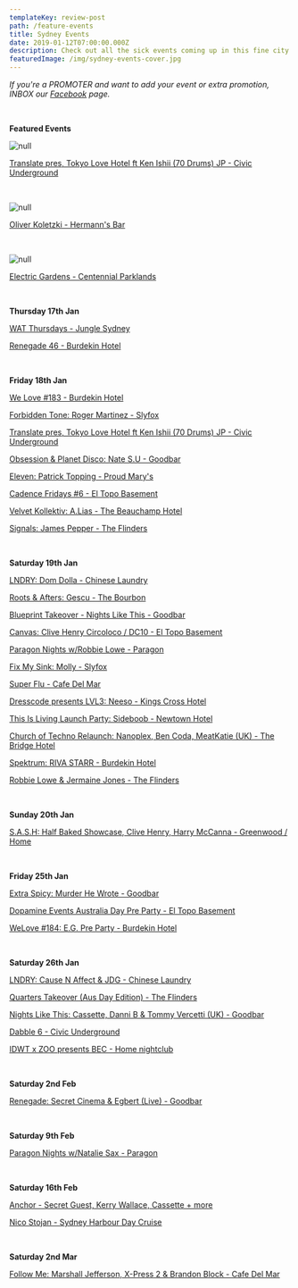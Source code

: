 ```yaml
---
templateKey: review-post
path: /feature-events
title: Sydney Events
date: 2019-01-12T07:00:00.000Z
description: Check out all the sick events coming up in this fine city!
featuredImage: /img/sydney-events-cover.jpg
---
```

_If you're a PROMOTER and want to add your event or extra promotion, INBOX our [Facebook](https://www.facebook.com/ravereviewz) page._

<br>

**Featured Events**

![null](/img/ken-ishii.jpg)

[Translate pres, Tokyo Love Hotel ft Ken Ishii (70 Drums) JP - Civic Underground](https://www.facebook.com/events/268259673875949/)

<br>

![null](/img/oliver.jpg)

[Oliver Koletzki - Hermann's Bar](https://www.facebook.com/events/2146058515712196/)

<br>

![null](/img/eg.jpg)

[Electric Gardens - Centennial Parklands](https://www.facebook.com/events/284358658959133/)

<br>

**Thursday 17th Jan**

[WAT Thursdays - Jungle Sydney](https://www.facebook.com/events/1952534701483025/)

[Renegade 46 - Burdekin Hotel](https://www.facebook.com/events/367692020629175/)

<br>

**Friday 18th Jan**

[We Love #183 - Burdekin Hotel](https://www.facebook.com/events/2082228215422071/)

[Forbidden Tone: Roger Martinez - Slyfox](https://www.facebook.com/events/2198466726833036/)

[Translate pres, Tokyo Love Hotel ft Ken Ishii (70 Drums) JP - Civic Underground](https://www.facebook.com/events/268259673875949/)

[Obsession & Planet Disco: Nate S.U - Goodbar](https://www.facebook.com/events/1982615245191799/)

[Eleven: Patrick Topping - Proud Mary's](https://www.facebook.com/events/999757603555925/)

[Cadence Fridays #6 - El Topo Basement](https://www.facebook.com/events/546581049086352/)

[Velvet Kollektiv: A.Lias - The Beauchamp Hotel](https://www.facebook.com/events/382077669234534/)

[Signals: James Pepper - The Flinders](https://www.facebook.com/events/360957857787425/)

<br>

**Saturday 19th Jan**

[LNDRY: Dom Dolla - Chinese Laundry](https://www.facebook.com/events/580687795711925/)

[Roots & Afters: Gescu - The Bourbon](https://www.facebook.com/events/739078789799808/)

[Blueprint Takeover - Nights Like This - Goodbar](https://www.facebook.com/events/324080108318623/)

[Canvas: Clive Henry Circoloco / DC10 - El Topo Basement](https://www.facebook.com/events/356915508420492/)

[Paragon Nights w/Robbie Lowe - Paragon](https://www.facebook.com/events/2154808681515822/)

[Fix My Sink: Molly - Slyfox](https://www.facebook.com/events/2225252347737542/)

[Super Flu - Cafe Del Mar](https://www.facebook.com/events/263434427699591/)

[Dresscode presents LVL3: Neeso - Kings Cross Hotel](https://www.facebook.com/events/319511935332275)

[This Is Living Launch Party: Sideboob - Newtown Hotel](https://www.facebook.com/events/503118660095066/)

[Church of Techno Relaunch: Nanoplex, Ben Coda, MeatKatie (UK) - The Bridge Hotel](https://www.facebook.com/events/1966443776796412/)

[Spektrum: RIVA STARR - Burdekin Hotel](https://www.facebook.com/events/370088237099383/)

[Robbie Lowe & Jermaine Jones - The Flinders](https://www.facebook.com/events/2056735857719958/)

<br>

**Sunday 20th Jan**

[S.A.S.H: Half Baked Showcase, Clive Henry, Harry McCanna - Greenwood / Home](https://www.facebook.com/events/385463162205275/)

<br>

**Friday 25th Jan**

[Extra Spicy: Murder He Wrote - Goodbar](https://www.facebook.com/events/744341619278481/)

[Dopamine Events Australia Day Pre Party - El Topo Basement](https://www.facebook.com/events/329637797762556/)

[WeLove #184: E.G. Pre Party - Burdekin Hotel](https://www.facebook.com/events/243191193289031/)

<br>

**Saturday 26th Jan**

[LNDRY: Cause N Affect & JDG - Chinese Laundry](https://www.facebook.com/events/2415338141871765/)

[Quarters Takeover (Aus Day Edition) - The Flinders](https://www.facebook.com/events/225950118295370)

[Nights Like This: Cassette, Danni B & Tommy Vercetti (UK) - Goodbar](https://www.facebook.com/events/361199521095624/)

[Dabble 6 - Civic Underground](https://www.facebook.com/events/280614289469038/)

[IDWT x ZOO presents BEC  - Home nightclub](https://www.facebook.com/events/314495592506620/)

<br>

**Saturday 2nd Feb**

[Renegade: Secret Cinema & Egbert (Live) - Goodbar](https://www.facebook.com/events/355480655243981/)

<br>

**Saturday 9th Feb**

[Paragon Nights w/Natalie Sax - Paragon](https://www.facebook.com/events/2644826328868622/)

<br>

**Saturday 16th Feb**

[Anchor - Secret Guest, Kerry Wallace, Cassette + more](https://www.facebook.com/events/407885913344741/)

[Nico Stojan - Sydney Harbour Day Cruise](https://www.facebook.com/events/565024023969951/)

<br>

**Saturday 2nd Mar**

[Follow Me: Marshall Jefferson, X-Press 2 & Brandon Block - Cafe Del Mar](https://www.facebook.com/events/1998886000164449/)
